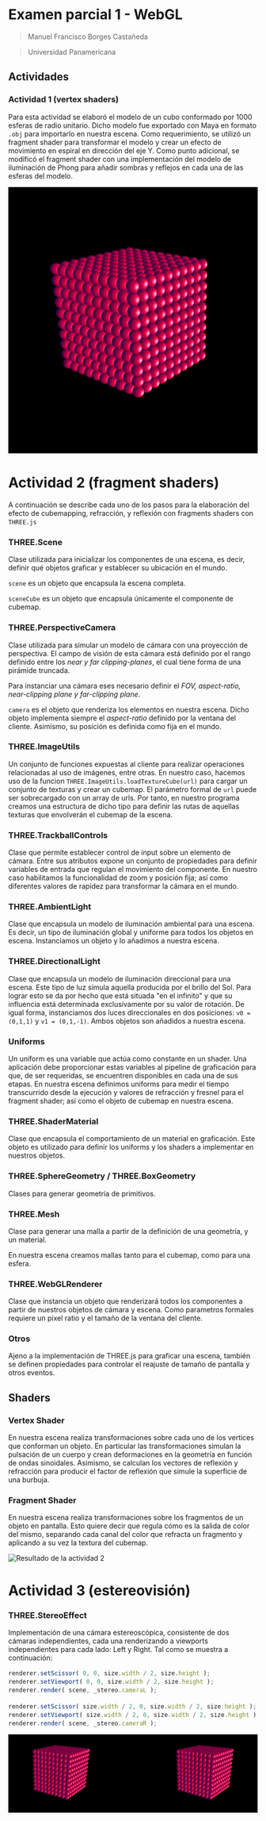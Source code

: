 # Examen parcial 1 - WebGL

> Manuel Francisco Borges Castañeda

> Universidad Panamericana


## Actividades

### Actividad 1 (vertex shaders)

Para esta actividad se elaboró el modelo de un cubo conformado por 1000 esferas de radio unitario. Dicho modelo fue exportado con Maya en formato ```.obj``` para importarlo en nuestra escena. Como requerimiento, se utilizó un fragment shader para transformar el modelo y crear un efecto de movimiento en espiral en dirección del eje Y. Como punto adicional, se modificó el fragment shader con una implementación del modelo de iluminación de Phong para añadir sombras y reflejos en cada una de las esferas del modelo.

![Resultado de la actividad 1. Un cubo formado con esferas unitarias, y procesado con vertex y fragment shaders](./assets/01a.png)

# Actividad 2 (fragment shaders)

A continuación se describe cada uno de los pasos para la elaboración del efecto de cubemapping, refracción, y reflexión con fragments shaders con ```THREE.js```

### THREE.Scene
Clase utilizada para inicializar los componentes de una escena, es decir, definir qué objetos graficar y establecer su ubicación en el mundo.

```scene``` es un objeto que encapsula la escena completa.

```sceneCube``` es un objeto que encapsula únicamente el componente de cubemap.

### THREE.PerspectiveCamera
Clase utilizada para simular un modelo de cámara con una proyección de perspectiva. El campo de visión de esta cámara está definido por el rango definido entre los *near y far clipping-planes*, el cual tiene forma de una pirámide truncada.
 
 Para instanciar una cámara eses necesario definir el *FOV, aspect-ratio, near-clipping plane y far-clipping plane*.

```camera``` es el objeto que renderiza los elementos en nuestra escena. Dicho objeto implementa siempre el *aspect-ratio* definido por la ventana del cliente. Asimismo, su posición es definida como fija en el mundo.

### THREE.ImageUtils

Un conjunto de funciones expuestas al cliente para realizar operaciones relacionadas al uso de imágenes, entre otras. En nuestro caso, hacemos uso de la funcion ```THREE.ImageUtils.loadTextureCube(url)``` para cargar un conjunto de texturas y crear un cubemap. El parámetro formal de ```url``` puede ser sobrecargado con un array de urls. Por tanto, en nuestro programa creamos una estructura de dicho tipo para definir las rutas de aquellas texturas que envolverán el cubemap de la escena.

### THREE.TrackballControls

Clase que permite establecer control de input sobre un elemento de cámara. Entre sus atributos expone un conjunto de propiedades para definir variables de entrada que regulan el movimiento del componente. En nuestro caso habilitamos la funcionalidad de zoom y posición fija; así como diferentes valores de rapidez para transformar la cámara en el mundo.

### THREE.AmbientLight

Clase que encapsula un modelo de iluminación ambiental para una escena. Es decir, un tipo de iluminación global y uniforme para todos los objetos en escena. Instanciamos un objeto y lo añadimos a nuestra escena.

### THREE.DirectionalLight

Clase que encapsula un modelo de iluminación direccional para una escena. Este tipo de luz simula aquella producida por el brillo del Sol. Para lograr esto se da por hecho que está situada "en el infinito" y que su influencia está determinada exclusivamente por su valor de rotación. De igual forma, instanciamos dos luces direccionales en dos posiciones: ```v0 = (0,1,1)``` y ```v1 = (0,1,-1)```. Ambos objetos son añadidos a nuestra escena.

### Uniforms

Un uniform es una variable que actúa como constante en un shader. Una aplicación debe proporcionar estas variables al pipeline de graficación para que, de ser requeridas, se encuentren disponibles en cada una de sus etapas. En nuestra escena definimos uniforms para medir el tiempo transcurrido desde la ejecución y valores de refracción y fresnel para el fragment shader; así como el objeto de cubemap en nuestra escena.

### THREE.ShaderMaterial
Clase que encapsula el comportamiento de un material en graficación. Este objeto es utilizado para definir los uniforms y los shaders a implementar en nuestros objetos.

### THREE.SphereGeometry / THREE.BoxGeometry
Clases para generar geometría de primitivos.

### THREE.Mesh
Clase para generar una malla a partir de la definición de una geometría, y un material.

En nuestra escena creamos mallas tanto para el cubemap, como para una esfera.

### THREE.WebGLRenderer
Clase que instancia un objeto que renderizará todos los componentes a partir de nuestros objetos de cámara y escena. Como parametros formales requiere un pixel ratio y el tamaño de la ventana del cliente.


### Otros
Ajeno a la implementación de THREE.js para graficar una escena, también se definen propiedades para controlar el reajuste de tamaño de pantalla y otros eventos.

## Shaders

### Vertex Shader

En nuestra escena realiza transformaciones sobre cada uno de los vertices que conforman un objeto. En particular las transformaciones simulan la pulsación de un cuerpo y crean deformaciones en la geometría en función de ondas sinoidales. Asimismo, se calculan los vectores de reflexión y refracción para producir el factor de reflexión que simule la superficie de una burbuja.

### Fragment Shader

En nuestra escena realiza transformaciones sobre los fragmentos de un objeto en pantalla. Esto quiere decir que regula cómo es la salida de color del mismo, separando cada canal del color que refracta un fragmento y aplicando a su vez la textura del cubemap.

![Resultado de la actividad 2](./assets/02a.png)


# Actividad 3 (estereovisión)


### THREE.StereoEffect

Implementación de una cámara estereoscópica, consistente de dos cámaras independientes, cada una renderizando a viewports independientes para cada lado: Left y Right. Tal como se muestra a continuación:

```javascript
renderer.setScissor( 0, 0, size.width / 2, size.height );
renderer.setViewport( 0, 0, size.width / 2, size.height );
renderer.render( scene, _stereo.cameraL );

renderer.setScissor( size.width / 2, 0, size.width / 2, size.height );
renderer.setViewport( size.width / 2, 0, size.width / 2, size.height );
renderer.render( scene, _stereo.cameraR );
```

![Resultado de la actividad 3. Un cubo formado con esferas unitarias, y procesado con vertex y fragment shaders visualizado con un efecto de estereoscopía](./assets/03a.png)